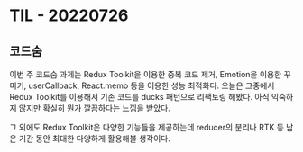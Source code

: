 # TIL - 20220726

## 코드숨

이번 주 코드숨 과제는 Redux Toolkit을 이용한 중복 코드 제거, Emotion을 이용한 꾸미기, userCallback, React.memo 등을 이용한 성능 최적화다. 오늘은 그중에서 Redux Toolkit를 이용해서 기존 코드를 ducks 패턴으로 리팩토링 해봤다. 아직 익숙하지 않지만 확실히 뭔가 깔끔하다는 느낌을 받았다.

그 외에도 Redux Toolkit은 다양한 기능들을 제공하는데 reducer의 분리나 RTK 등 남은 기간 동안 최대한 다양하게 활용해볼 생각이다.
